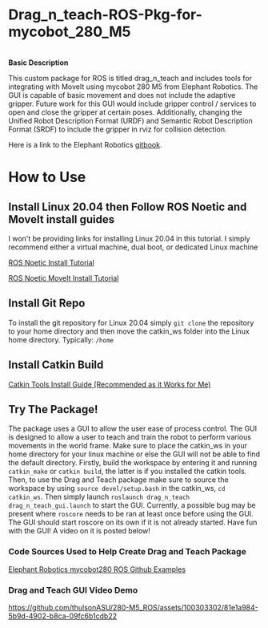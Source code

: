 # Drag_n_teach-ROS-Pkg-for-mycobot_280_M5

<br /> **Basic Description** <br />

This custom package for ROS is titled drag_n_teach and includes tools for integrating with MoveIt using mycobot 280 M5 from Elephant Robotics. The GUI is capable of basic movement and does not include the adaptive gripper. Future work for this GUI would include gripper control / services to open and close the gripper at certain poses. Additionally, changing the Unified Robot Description Format (URDF) and Semantic Robot Description Format (SRDF) to include the gripper in rviz for collision detection.

Here is a link to the Elephant Robotics [gitbook](https://docs.elephantrobotics.com/docs/gitbook-en/12-ApplicationBaseROS/). 

# How to Use

## Install Linux 20.04 then Follow ROS Noetic and MoveIt install guides
I won't be providing links for installing Linux 20.04 in this tutorial. I simply recommend either a virtual machine, dual boot, or dedicated Linux machine

[ROS Noetic Install Tutorial](http://wiki.ros.org/noetic/Installation/Ubuntu)

[ROS Noetic MoveIt Install Tutorial](https://moveit.ros.org/install/)

## Install Git Repo

To install the git repository for Linux 20.04 simply ```git clone``` the repository to your home directory and then move the catkin_ws folder into the Linux home directory. Typically: ```/home```

## Install Catkin Build

[Catkin Tools Install Guide (Recommended as it Works for Me)](https://catkin-tools.readthedocs.io/en/latest/installing.html)

## Try The Package!
The package uses a GUI to allow the user ease of process control. The GUI is designed to allow a user to teach and train the robot to perform various movements in the world frame. Make sure to place the catkin_ws in your home directory for your linux machine or else the GUI will not be able to find the default directory. Firstly, build the workspace by entering it and running ```catkin_make``` or ```catkin build```, the latter is if you installed the catkin tools. Then, to use the Drag and Teach package make sure to source the workspace by using ```source devel/setup.bash``` in the catkin_ws, ```cd catkin_ws```. Then simply launch ```roslaunch drag_n_teach drag_n_teach_gui.launch``` to start the GUI. Currently, a possible bug may be present where ```roscore``` needs to be ran at least once before using the GUI. The GUI should start roscore on its own if it is not already started. Have fun with the GUI! A video on it is posted below!

### Code Sources Used to Help Create Drag and Teach Package
[Elephant Robotics mycobot280 ROS Github Examples](https://github.com/elephantrobotics/mycobot_ros)

### Drag and Teach GUI Video Demo
https://github.com/thulsonASU/280-M5_ROS/assets/100303302/81e1a984-5b9d-4902-b8ca-09fc6b1cdb22
